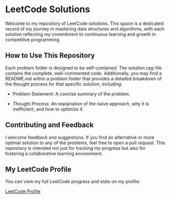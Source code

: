 # LeetCode Solutions

Welcome to my repository of LeetCode solutions. This space is a dedicated record of my journey in mastering data structures and algorithms, with each solution reflecting my commitment to continuous learning and growth in competitive programming.

## How to Use This Repository

Each problem folder is designed to be self-contained. The solution.cpp file contains the complete, well-commented code. Additionally, you may find a README.md within a problem folder that provides a detailed breakdown of the thought process for that specific solution, including:

- Problem Statement: A concise summary of the problem.

- Thought Process: An explanation of the naive approach, why it is inefficient, and how to optimize it.

## Contributing and Feedback

I welcome feedback and suggestions. If you find an alternative or more optimal solution to any of the problems, feel free to open a pull request. This repository is intended not just for tracking my progress but also for fostering a collaborative learning environment.

## My LeetCode Profile

You can view my full LeetCode progress and stats on my profile:

[LeetCode Profile](https://leetcode.com/u/jay923060/)
